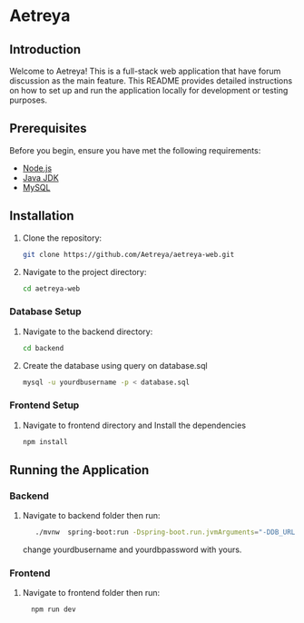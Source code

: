 # Aetreya

## Introduction

Welcome to Aetreya! This is a full-stack web application that have forum discussion as the main feature. This README provides detailed instructions on how to set up and run the application locally for development or testing purposes.

## Prerequisites

Before you begin, ensure you have met the following requirements:

- [Node.js](https://nodejs.org/)
- [Java JDK](https://www.oracle.com/java/technologies/javase-downloads.html)
- [MySQL](https://dev.mysql.com/downloads/mysql/)

## Installation

1. Clone the repository:

   ```bash
   git clone https://github.com/Aetreya/aetreya-web.git
   ```

2. Navigate to the project directory:

   ```bash
   cd aetreya-web
   ```

### Database Setup

1. Navigate to the backend directory:

   ```bash
   cd backend
   ```

2. Create the database using query on database.sql

   ```bash
   mysql -u yourdbusername -p < database.sql
   ```

### Frontend Setup

1. Navigate to frontend directory and Install the dependencies

   ```bash
   npm install
   ```

## Running the Application

### Backend

1. Navigate to backend folder then run:

   ```bash
      ./mvnw  spring-boot:run -Dspring-boot.run.jvmArguments="-DDB_URL=jdbc:mysql://localhost:3306/aetreya_restfulapi -DDB_USERNAME=yourdbusername -DDB_PASSWORD=yourdbpassword"
   ```

   change yourdbusername and yourdbpassword with yours.

### Frontend

1. Navigate to frontend folder then run:

   ```bash
     npm run dev
   ```
